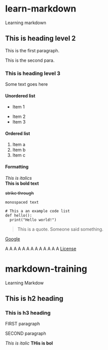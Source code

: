 # learn-markdown
Learning markdown

## This is heading level 2 
This is the first paragraph.

This is the second para.

### This is heading level 3
Some text goes here

#### Unordered list
+ Item 1
- Item 2
- Item 3

#### Ordered list
1. Item a
2. Item b
3. Item c

#### Formatting
*This is italics*<br>
**This is bold text**

~~strike through~~

`monospaced text`

```
# This a an example code list
def hello():
  print("Hello world!")
```

> This is a quote. Someone said something.

[Google](https://www.google.com)







A
A
A
A
A
A
A
A
A
A
A
A
A
[License](./LICENSE)

# markdown-training

Learning Markdow
## This is h2 heading
### This is h3 heading

FIRST paragraph

SECOND paragraph























*This is italic*
**THis is bol**












